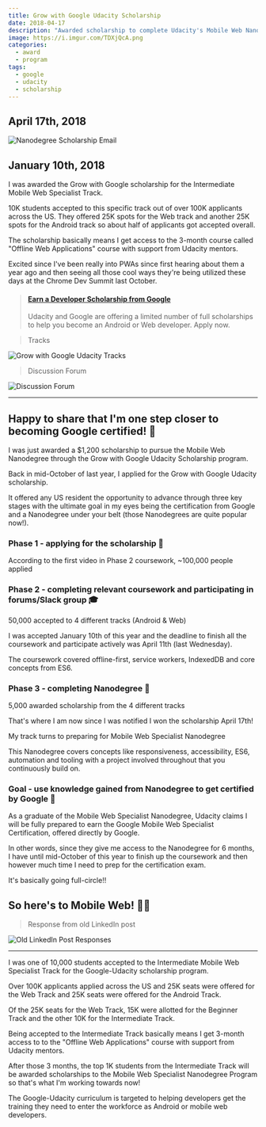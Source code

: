 ```yaml
---
title: Grow with Google Udacity Scholarship
date: 2018-04-17
description: "Awarded scholarship to complete Udacity's Mobile Web Nanodegree and potentially earn certification from Google."
image: https://i.imgur.com/TDXjQcA.png
categories:
  - award
  - program
tags:
  - google
  - udacity
  - scholarship
---
```


## April 17th, 2018

![Nanodegree Scholarship Email](https://i.imgur.com/Fj1FvmS.png)

## January 10th, 2018

I was awarded the Grow with Google scholarship for the Intermediate Mobile Web Specialist Track.

10K students accepted to this specific track out of over 100K applicants across the US. They offered 25K spots for the Web track and another 25K spots for the Android track so about half of applicants got accepted overall.

The scholarship basically means I get access to the 3-month course called "Offline Web Applications" course with support from Udacity mentors.

Excited since I've been really into PWAs since first hearing about them a year ago and then seeing all those cool ways they're being utilized these days at the Chrome Dev Summit last October.

<blockquote class="embedly-card" data-card-controls="0"><h4><a href="https://www.udacity.com/grow-with-google">Earn a Developer Scholarship from Google</a></h4><p>Udacity and Google are offering a limited number of full scholarships to help you become an Android or Web developer. Apply now.</p></blockquote>

> Tracks

![Grow with Google Udacity Tracks](https://i.imgur.com/MUd42Im.png)

> Discussion Forum

![ Discussion Forum](https://i.imgur.com/yr5F9Cy.png)

---

## Happy to share that I'm one step closer to becoming Google certified! 🎉

I was just awarded a <!-- prettier-ignore -->$1,200 scholarship to pursue the Mobile Web Nanodegree through the Grow with Google Udacity Scholarship program.

Back in mid-October of last year, I applied for the Grow with Google Udacity scholarship.

It offered any US resident the opportunity to advance through three key stages with the ultimate goal in my eyes being the certification from Google and a Nanodegree under your belt (those Nanodegrees are quite popular now!).

### Phase 1 - applying for the scholarship 📝️

According to the first video in Phase 2 coursework, ~100,000 people applied

### Phase 2 - completing relevant coursework and participating in forums/Slack group 🎓

50,000 accepted to 4 different tracks (Android & Web)

I was accepted January 10th of this year and the deadline to finish all the coursework and participate actively was April 11th (last Wednesday).

The coursework covered offline-first, service workers, IndexedDB and core concepts from ES6.

### Phase 3 - completing Nanodegree 🌟️

5,000 awarded scholarship from the 4 different tracks

That's where I am now since I was notified I won the scholarship April 17th!

My track turns to preparing for Mobile Web Specialist Nanodegree

This Nanodegree covers concepts like responsiveness, accessibility, ES6, automation and tooling with a project involved throughout that you continuously build on.

### Goal - use knowledge gained from Nanodegree to get certified by Google 💼

As a graduate of the Mobile Web Specialist Nanodegree, Udacity claims I will be fully prepared to earn the Google Mobile Web Specialist Certification, offered directly by Google.

In other words, since they give me access to the Nanodegree for 6 months, I have until mid-October of this year to finish up the coursework and then however much time I need to prep for the certification exam.

It's basically going full-circle!!

## So here's to Mobile Web! 🎉😊

> Response from old LinkedIn post

![Old LinkedIn Post Responses](https://i.imgur.com/mmRAQHz.png)

---

I was one of 10,000 students accepted to the Intermediate Mobile Web Specialist Track for the Google-Udacity scholarship program.

Over 100K applicants applied across the US and 25K seats were offered for the Web Track and 25K seats were offered for the Android Track.

Of the 25K seats for the Web Track, 15K were allotted for the Beginner Track and the other 10K for the Intermediate Track.

Being accepted to the Intermediate Track basically means I get 3-month access to to the "Offline Web Applications" course with support from Udacity mentors.

After those 3 months, the top 1K students from the Intermediate Track will be awarded scholarships to the Mobile Web Specialist Nanodegree Program so that's what I'm working towards now!

The Google-Udacity curriculum is targeted to helping developers get the training they need to enter the workforce as Android or mobile web developers.
